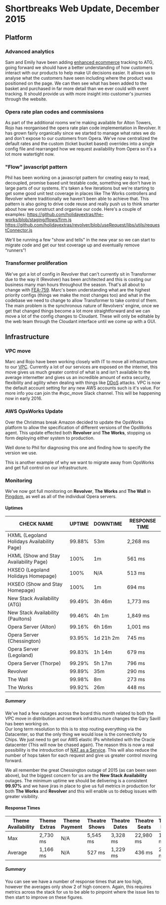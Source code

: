 # Shortbreaks Web Update, December 2015
## Platform
### Advanced analytics
Sam and Emily have been adding [enhanced ecommerce](https://developers.google.com/analytics/devguides/collection/analyticsjs/enhanced-ecommerce) tracking to ATG, going forward we should have a better understanding of how customers interact with our products to help make UI decisions easier. It allows us to analyse what the customers have seen including where the product was positioned on the page. We can then see what has been added to the basket and purchased in far more detail than we ever could with event tracking. It should provide us with more insight into customer's journies through the website.

### Opera rate plan codes and commissions
As part of the additional rooms we're making available for Alton Towers, Rojo has reorganised the opera rate plan code implementation in Revolver. It has grown fairly organically since we started to manage what rates we do and don't expose to our customers from Opera. We've now centralized the default rates and the custom (ticket bucket based) overrides into a single config file and rearranged how we request availability from Opera so it's a lot more watertight now.

### "Flow" javascript pattern
Phil has been working on a javascript pattern for creating easy to read, decoupled, promise based unit testable code, something we don't have in large parts of our systems. It's taken a few iterations but we're starting to get some good unit test coverage in places like The Works controllers and Revolver where traditionally we haven't been able to achieve that.  This pattern is also going to drive code reuse and really push us to think smarter about how we construct and organise our code.  Here's a couple of examples:
https://github.com/holidayextras/the-works/blob/staging/flows/firm.js
https://github.com/holidayextras/revolver/blob/useRequest/libs/utils/requestConnector.js

We'll be running a few "show and tells" in the new year so we can start to migrate code and get our test coverage up and eventually remove “runners”!

### Transformer proliferation
We've got a lot of config in Revolver that can't currently sit in Transformer due to the way it (Revolver) has been architected and this is costing our business many man hours throughout the season.  That's all about to change with [FEA-759](https://hxshortbreaks.atlassian.net/browse/FEA-759).  Marc's been understanding what are the highest priority configs (things we make the most changes too) and what in the codebase we need to change to allow Transformer to take control of them.  The main problem is the synchronous nature of Revolvers' engine, once we get that changed things become a lot more straightforward and we can move a lot of the config changes to Cloudant.  These will only be editable by the web team through the Cloudant interface until we come up with a GUI.

## Infrastructure

### VPC move
Marc and Rojo have been working closely with IT to move all infrastructure to our [VPC](http://stackoverflow.com/questions/11961353/should-i-use-amazons-aws-virtual-private-cloud-vpc).  Currently a lot of our services are exposed on the internet, this move gives us much greater control of what is and isn't available to the average internetter and gives us an incredible amount of extra security, flexibility and agility when dealing with things like [DDoS](https://en.wikipedia.org/wiki/Denial-of-service_attack) attacks.  VPC is now the default account setting for any new AWS accounts such is it's value.  For more info you can join the #vpc_move Slack channel.  This will be happening now in early 2016.

### AWS OpsWorks Update
Over the Christmas break Amazon decided to update the OpsWorks platform to allow the specification of different versions of the OpsWorks agent. This update effected both **Revolver** and **The Works**, stopping us form deploying either system to production.

Well done to Phil for diagnosing this one and finding how to specify the version we use.

This is another example of why we want to migrate away from OpsWorks and get full control on our infrastructure.

### Monitoring
We've now got full monitoring on **Revolver**, **The Works** and **The Wall** in [Pingdom](https://www.pingdom.com/), as well as all of the individual Opera servers.

#### Uptimes

| CHECK NAME | UPTIME | DOWNTIME | RESPONSE TIME |
| - | - | - | - |
| HXML (Legoland Holidays Availability Page) | 99.88% | 53m | 2,268 ms |
| HXML (Show and Stay Availability Page) | 100% | 1m | 561 ms |
| HXSEO (Legoland Holidays Homepage) | 100% | N/A | 513 ms |
| HXSEO (Show and Stay Homepage) | 100% | 1m | 694 ms |
| New Stack Availability (ATG) | 99.49% | 3h 46m | 1,773 ms |
| New Stack Availability (Paultons) | 99.46% | 4h 1m | 1,849 ms |
| Opera Server (Alton) | 99.16% | 6h 16m | 1,001 ms |
| Opera Server (Chessington) | 93.95% | 1d 21h 2m | 745 ms |
| Opera Server (Legoland) | 99.83% | 1h 14m | 679 ms |
| Opera Server (Thorpe) | 99.29% | 5h 17m | 796 ms |
| Revolver | 99.89% | 35m | 290 ms |
| The Wall | 99.98% | 8m | 273 ms |
| The Works | 99.92% | 26m | 448 ms |

##### Summary
We've had a few outages across the board this month related to both the VPC move in distribution and network infrastructure changes the Gary Savill has been working on.  
Our long term resolution to this is to stop routing everything via the Datacenter, so that the only thing we would lose is the connectivity to Chips. We just need to get our AWS elastic IPs whitelisted with the Oracle datacenter (This will now be chased again). The reason this is now a real possibility is the introduction of [NAT as a Service](https://aws.amazon.com/about-aws/whats-new/2015/12/introducing-amazon-vpc-nat-gateway-a-managed-nat-service/). This will also reduce the number of hops taken for each request and give us greater control moving forward.

We all remember the great Chessington outage of 2015 (as can been seen above), but the biggest concern for us are the **New Stack Availability** outages. The minimum uptime we should be delivering is a consistent **99.97%** and we have jiras in place to give us full metrics in production for both **The Works** and **Revolver** and this will enable us to debug issues with greater visibility.

#### Response Times

|Theme Availability|Theme Extras|Theme Payment|Theatre Shows|Theatre Dates|Theatre Seats|Theatre Hotels|Theatre Product|Theatre Payment|
|-|-|-|-|-|-|-|-|-|
|Max|2,730 ms|N/A|5,545 ms|3,328 ms|22,980 ms|11,760 ms|17,960 ms|10,510 ms|5,545 ms
|Average|1,166 ms|N/A|527 ms|1,229 ms|436 ms|2,920 ms|4,130 ms|467 ms|527 ms

##### Summary
You can see we have a number of response times that are too high, however the averages only show 2 of high concern.
Again, this requires metrics across the stack for us to be able to pinpoint where the issue lies to then start to improve on these figures.
